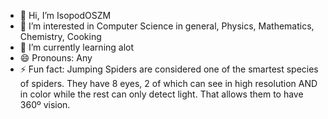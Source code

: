- 👋 Hi, I’m IsopodOSZM
- 👀 I’m interested in Computer Science in general, Physics, Mathematics, Chemistry, Cooking
- 🌱 I’m currently learning alot
- 😄 Pronouns: Any
- ⚡ Fun fact: Jumping Spiders are considered one of the smartest species of spiders. They have 8 eyes, 2 of which can see in high resolution AND in color while the rest can only detect light. That allows them to have 360º vision.

<!---
IsopodOSZM/IsopodOSZM is a ✨ special ✨ repository because its `README.md` (this file) appears on your GitHub profile.
You can click the Preview link to take a look at your changes.
--->
